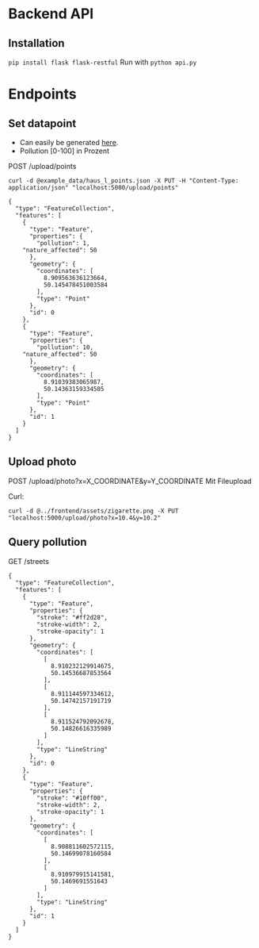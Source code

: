 # Backend API

## Installation
``` pip install flask flask-restful ```
Run with
```python api.py```

# Endpoints
## Set datapoint
- Can easily be generated [here](https://geojson.io/#map=2/0/20).
- Pollution [0-100] in Prozent

POST /upload/points
```
curl -d @example_data/haus_l_points.json -X PUT -H "Content-Type: application/json" "localhost:5000/upload/points"
```
```
{
  "type": "FeatureCollection",
  "features": [
    {
      "type": "Feature",
      "properties": {
        "pollution": 1,
	"nature_affected": 50
      },
      "geometry": {
        "coordinates": [
          8.909563636123664,
          50.145478451003584
        ],
        "type": "Point"
      },
      "id": 0
    },
    {
      "type": "Feature",
      "properties": {
        "pollution": 10,
	"nature_affected": 50
      },
      "geometry": {
        "coordinates": [
          8.91039383065987,
          50.14363159334505
        ],
        "type": "Point"
      },
      "id": 1
    }
  ]
}
```
## Upload photo
POST /upload/photo?x=X_COORDINATE&y=Y_COORDINATE
Mit Fileupload

Curl:
```
curl -d @../frontend/assets/zigarette.png -X PUT "localhost:5000/upload/photo?x=10.4&y=10.2"
```


## Query pollution
GET /streets
```
{
  "type": "FeatureCollection",
  "features": [
    {
      "type": "Feature",
      "properties": {
        "stroke": "#ff2d28",
        "stroke-width": 2,
        "stroke-opacity": 1
      },
      "geometry": {
        "coordinates": [
          [
            8.910232129914675,
            50.14536687853564
          ],
          [
            8.911144597334612,
            50.14742157191719
          ],
          [
            8.911524792092678,
            50.14826616335989
          ]
        ],
        "type": "LineString"
      },
      "id": 0
    },
    {
      "type": "Feature",
      "properties": {
        "stroke": "#10ff00",
        "stroke-width": 2,
        "stroke-opacity": 1
      },
      "geometry": {
        "coordinates": [
          [
            8.908811602572115,
            50.14699078160584
          ],
          [
            8.910979915141581,
            50.1469691551643
          ]
        ],
        "type": "LineString"
      },
      "id": 1
    }
  ]
}
```
